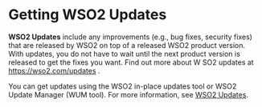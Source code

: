 # Getting WSO2 Updates

**WSO2 Updates** include any improvements (e.g., bug fixes, security
fixes) that are released by WSO2 on top of a released WSO2 product
version. With updates, you do not have to wait until the next product
version is released to get the fixes you want. Find out more about W SO2
updates at <https://wso2.com/updates> .

You can get updates using the WSO2 in-place updates tool or WSO2 Update
Manager (WUM tool). For more information, see [WSO2
Updates](https://docs.wso2.com/display/updates/Introduction).

  

